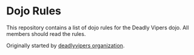 Dojo Rules
==========

This repository contains a list of dojo rules for the Deadly Vipers dojo.
All members should read the rules.

Originally started by [deadlyvipers organization](https://github.com/deadlyvipers).

